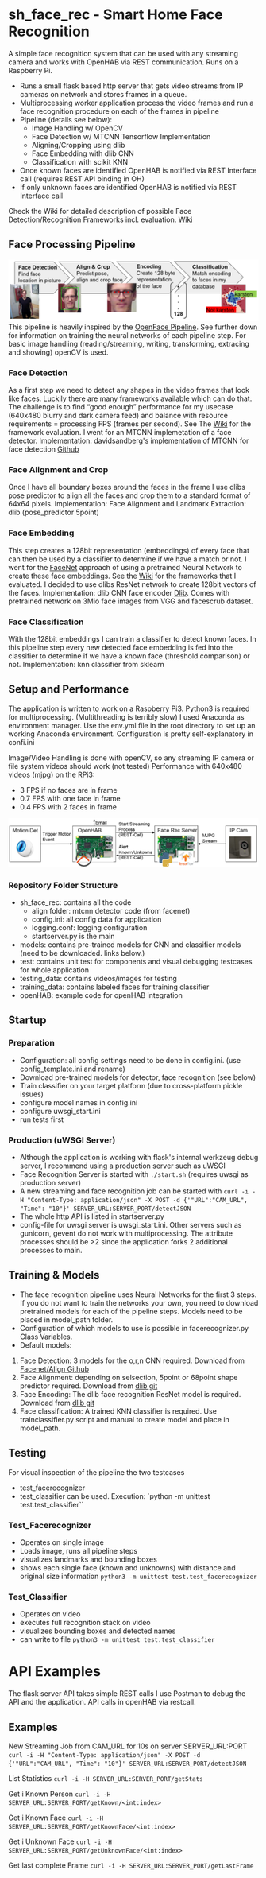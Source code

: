 # sh_face_rec - Smart Home Face Recognition
A simple face recognition system that can be used with any streaming camera and works with OpenHAB via REST communication. Runs on a Raspberry Pi.
- Runs a small flask based http server that gets video streams from IP cameras on network and stores frames in a queue.
- Multiprocessing worker application process the video frames and run a face recognition procedure on each of the frames in pipeline
- Pipeline (details see below): 
    - Image Handling w/ OpenCV
    - Face Detection w/ MTCNN Tensorflow Implementation
    - Aligning/Cropping using dlib 
    - Face Embedding with dlib CNN 
    - Classification with scikit KNN 
- Once known faces are identified OpenHAB is notified via REST Interface call (requires REST API binding in OH)
- If only unknown faces are identified OpenHAB is notified via REST Interface call

Check the Wiki for detailed description of possible Face Detection/Recognition Frameworks incl. evaluation.
[Wiki](https://github.com/kaschmo/sh_face_rec/wiki/Framework-comparison)

## Face Processing Pipeline
![Processing Pipeline](doc/images/pipeline.png?raw=true)
This pipeline is heavily inspired by the [OpenFace Pipeline](https://github.com/cmusatyalab/openface).
See further down for information on training the neural networks of each pipeline step.
For basic image handling (reading/streaming, writing, transforming, extracing and showing) openCV is used.

### Face Detection
As a first step we need to detect any shapes in the video frames that look like faces. Luckily there are many frameworks available which can do that. The challenge is to find “good enough” performance for my usecase (640x480 blurry and dark camera feed) and balance with resource requirements = processing FPS (frames per second). See The [Wiki](https://github.com/kaschmo/sh_face_rec/wiki/Framework-comparison) for the framework evaluation. I went for an MTCNN implemetation of a face detector.
Implementation: davidsandberg's implementation of MTCNN for face detection [Github](https://github.com/davidsandberg/facenet/tree/master/src/align)


### Face Alignment and Crop
Once I have all boundary boxes around the faces in the frame I use dlibs pose predictor to align all the faces and crop them to a standard format of 64x64 pixels.
Implementation: Face Alignment and Landmark Extraction: dlib (pose_predictor 5point)

### Face Embedding
This step creates a 128bit representation (embeddings) of every face that can then be used by a classifier to determine if we have a match or not. I went for the [FaceNet](https://arxiv.org/abs/1503.03832) approach of using a pretrained Neural Network to create these face embeddings. 
See the [Wiki](https://github.com/kaschmo/sh_face_rec/wiki/Framework-comparison) for the frameworks that I evaluated.
I decided to use dlibs ResNet network to create 128bit vectors of the faces.
Implementation: dlib CNN face encoder [Dlib](http://dlib.net/cnn_face_detector.py.html). Comes with pretrained network on 3Mio face images from VGG and facescrub dataset.

### Face Classification
With the 128bit embeddings I can train a classifier to detect known faces. In this pipeline step every new detected face embedding is fed into the classifier to determine if we have a known face (threshold comparison) or not.
Implementation: knn classifier from sklearn

## Setup and Performance
The application is written to work on a Raspberry Pi3.
Python3 is required for multiprocessing. (Multithreading is terribly slow)
I used Anaconda as environment manager. Use the env.yml file in the root directory to set up an working Anaconda environment.
Configuration is pretty self-explanatory in confi.ini

Image/Video Handling is done with openCV, so any streaming IP camera or file system videos should work (not tested)
Performance with 640x480 videos (mjpg) on the RPi3:
- 3 FPS if no faces are in frame 
- 0.7 FPS with one face in frame
- 0.4 FPS with 2 faces in frame

![Setup Pis](doc/images/setup.png?raw=true)


### Repository Folder Structure
- sh_face_rec: contains all the code
    - align folder: mtcnn detector code (from facenet)
    - config.ini: all config data for application
    - logging.conf: logging configuration
    - startserver.py is the main
- models: contains pre-trained models for CNN and classifier models (need to be downloaded. links below.)
- test: contains unit test for components and visual debugging testcases for whole application
- testing_data: contains videos/images for testing
- training_data: contains labeled faces for training classifier
- openHAB: example code for openHAB integration

## Startup
### Preparation
- Configuration: all config settings need to be done in config.ini. (use config_template.ini and rename)
- Download pre-trained models for detector, face recognition (see below)
- Train classifier on your target platform (due to cross-platform pickle issues)
- configure model names in config.ini
- configure uwsgi_start.ini
- run tests first

### Production (uWSGI Server)
- Although the application is working with flask's internal werkzeug debug server, I recommend using a production server such as uWSGI
- Face Recognition Server is started with 
`./start.sh` (requires uwsgi as production server)
- A new streaming and face recognition job can be started with
`curl -i -H "Content-Type: application/json" -X POST -d {'"URL":"CAM_URL", "Time": "10"}' SERVER_URL:SERVER_PORT/detectJSON`
- The whole http API is listed in startserver.py
- config-file for uwsgi server is uwsgi_start.ini. Other servers such as gunicorn, gevent do not work with multiprocessing. The attribute processes should be >2 since the application forks 2 additional processes to main.


## Training & Models
- The face recognition pipeline uses Neural Networks for the first 3 steps. If you do not want to train the networks your own, you need to download pretrained models for each of the pipeline steps. Models need to be placed in model_path folder.
- Configuration of which models to use is possible in facerecognizer.py Class Variables. 
- Default models: 
1. Face Detection: 3 models for the o,r,n CNN required. Download from [Facenet/Align Github](https://github.com/davidsandberg/facenet/tree/master/src/align)
2. Face Alignment: depending on selsection, 5point or 68point shape predictor required. Download from [dlib git](https://github.com/davisking/dlib-models)
3. Face Encoding: The dlib face recognition ResNet model is required. Download from [dlib git](https://github.com/davisking/dlib-models)
4. Face classification: A trained KNN classifier is required. Use trainclassifier.py script and manual to create model and place in model_path.

## Testing
For visual inspection of the pipeline the two testcases
- test_facerecognizer 
- test_classifier can be used.
Execution: `python -m unittest test.test_classifier``

### Test_Facerecognizer
- Operates on single image
- Loads image, runs all pipeline steps
- visualizes landmarks and bounding boxes
- shows each single face (known and unknowns) with distance and original size information
`python3 -m unittest test.test_facerecognizer`

### Test_Classifier
- Operates on video
- executes full recognition stack on video
- visualizes bounding boxes and detected names
- can write to file
`python3 -m unittest test.test_classifier`

# API Examples
The flask server API takes simple REST calls
I use Postman to debug the API and the application.
API calls in openHAB via restcall.

## Examples
New Streaming Job from CAM_URL for 10s on server SERVER_URL:PORT
`curl -i -H "Content-Type: application/json" -X POST -d {'"URL":"CAM_URL", "Time": "10"}' SERVER_URL:SERVER_PORT/detectJSON`

List Statistics 
`curl -i -H SERVER_URL:SERVER_PORT/getStats`

Get i Known Person
`curl -i -H SERVER_URL:SERVER_PORT/getKnown/<int:index>`

Get i Known Face
`curl -i -H SERVER_URL:SERVER_PORT/getKnownFace/<int:index>`

Get i Unknown Face
`curl -i -H SERVER_URL:SERVER_PORT/getUnknownFace/<int:index>`

Get last complete Frame
`curl -i -H SERVER_URL:SERVER_PORT/getLastFrame`